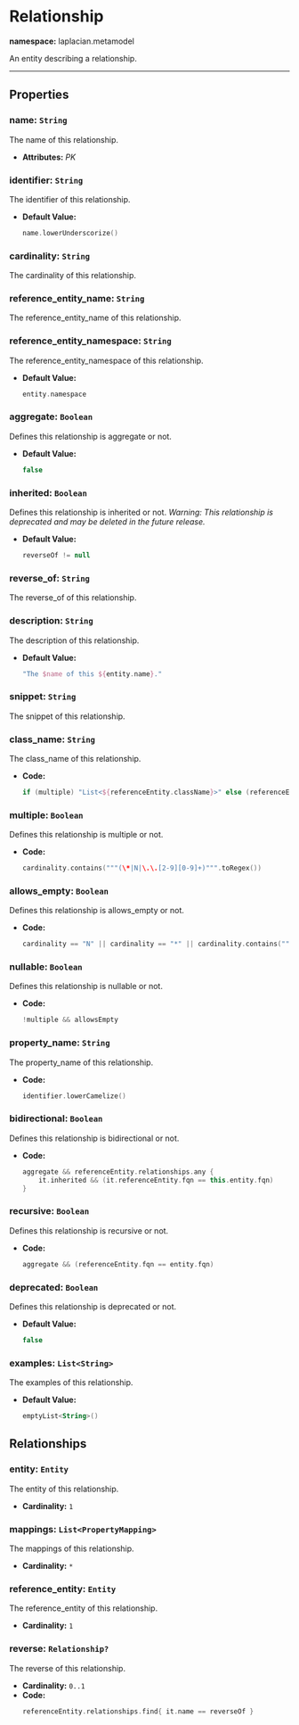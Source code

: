 # **Relationship**
**namespace:** laplacian.metamodel

An entity describing a relationship.



---

## Properties

### name: `String`
The name of this relationship.
- **Attributes:** *PK*

### identifier: `String`
The identifier of this relationship.
- **Default Value:**
  ```kotlin
  name.lowerUnderscorize()
  ```

### cardinality: `String`
The cardinality of this relationship.

### reference_entity_name: `String`
The reference_entity_name of this relationship.

### reference_entity_namespace: `String`
The reference_entity_namespace of this relationship.
- **Default Value:**
  ```kotlin
  entity.namespace
  ```

### aggregate: `Boolean`
Defines this relationship is aggregate or not.
- **Default Value:**
  ```kotlin
  false
  ```

### inherited: `Boolean`
Defines this relationship is inherited or not.
  *Warning: This relationship is deprecated and may be deleted in the future release.*

- **Default Value:**
  ```kotlin
  reverseOf != null
  ```

### reverse_of: `String`
The reverse_of of this relationship.

### description: `String`
The description of this relationship.
- **Default Value:**
  ```kotlin
  "The $name of this ${entity.name}."
  ```

### snippet: `String`
The snippet of this relationship.

### class_name: `String`
The class_name of this relationship.
- **Code:**
  ```kotlin
  if (multiple) "List<${referenceEntity.className}>" else (referenceEntity.className + if (nullable) "?" else "")
  ```

### multiple: `Boolean`
Defines this relationship is multiple or not.
- **Code:**
  ```kotlin
  cardinality.contains("""(\*|N|\.\.[2-9][0-9]+)""".toRegex())
  ```

### allows_empty: `Boolean`
Defines this relationship is allows_empty or not.
- **Code:**
  ```kotlin
  cardinality == "N" || cardinality == "*" || cardinality.contains("""(0\.\.)""".toRegex())
  ```

### nullable: `Boolean`
Defines this relationship is nullable or not.
- **Code:**
  ```kotlin
  !multiple && allowsEmpty
  ```

### property_name: `String`
The property_name of this relationship.
- **Code:**
  ```kotlin
  identifier.lowerCamelize()
  ```

### bidirectional: `Boolean`
Defines this relationship is bidirectional or not.
- **Code:**
  ```kotlin
  aggregate && referenceEntity.relationships.any {
      it.inherited && (it.referenceEntity.fqn == this.entity.fqn)
  }
  ```

### recursive: `Boolean`
Defines this relationship is recursive or not.
- **Code:**
  ```kotlin
  aggregate && (referenceEntity.fqn == entity.fqn)
  ```

### deprecated: `Boolean`
Defines this relationship is deprecated or not.
- **Default Value:**
  ```kotlin
  false
  ```

### examples: `List<String>`
The examples of this relationship.
- **Default Value:**
  ```kotlin
  emptyList<String>()
  ```

## Relationships

### entity: `Entity`
The entity of this relationship.
- **Cardinality:** `1`

### mappings: `List<PropertyMapping>`
The mappings of this relationship.
- **Cardinality:** `*`

### reference_entity: `Entity`
The reference_entity of this relationship.
- **Cardinality:** `1`

### reverse: `Relationship?`
The reverse of this relationship.
- **Cardinality:** `0..1`
- **Code:**
  ```kotlin
  referenceEntity.relationships.find{ it.name == reverseOf }
  ```
